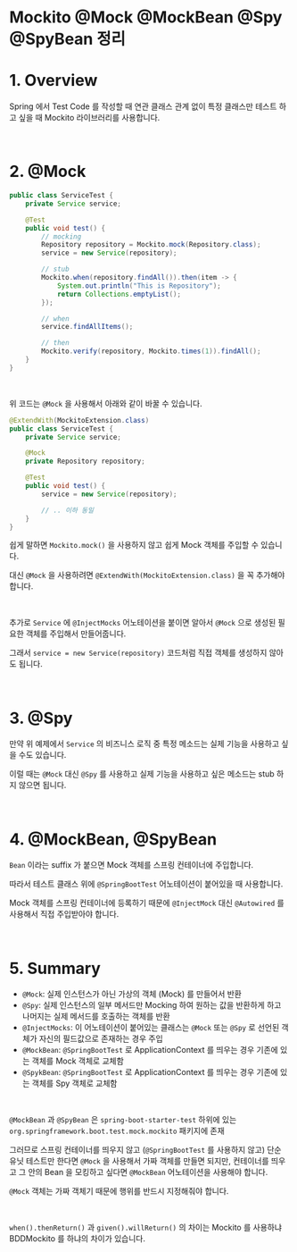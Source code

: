 # Mockito @Mock @MockBean @Spy @SpyBean 정리

# 1. Overview

Spring 에서 Test Code 를 작성할 때 연관 클래스 관계 없이 특정 클래스만 테스트 하고 싶을 때 Mockito 라이브러리를 사용합니다.

<br>

# 2. @Mock

```java
public class ServiceTest {
    private Service service;

    @Test
    public void test() {
        // mocking
        Repository repository = Mockito.mock(Repository.class);
        service = new Service(repository);

        // stub
        Mockito.when(repository.findAll()).then(item -> {
            System.out.println("This is Repository");
            return Collections.emptyList();
        });

        // when
        service.findAllItems();

        // then
        Mockito.verify(repository, Mockito.times(1)).findAll();
    }
}
```

<br>

위 코드는 `@Mock` 을 사용해서 아래와 같이 바꿀 수 있습니다.

```java
@ExtendWith(MockitoExtension.class)
public class ServiceTest {
    private Service service;

    @Mock
    private Repository repository;

    @Test
    public void test() {
        service = new Service(repository);

        // .. 이하 동일
    }
}
```

쉽게 말하면 `Mockito.mock()` 을 사용하지 않고 쉽게 Mock 객체를 주입할 수 있습니다.

대신 `@Mock` 을 사용하려면 `@ExtendWith(MockitoExtension.class)` 을 꼭 추가해야 합니다.

<br>

추가로 `Service` 에 `@InjectMocks` 어노테이션을 붙이면 알아서 `@Mock` 으로 생성된 필요한 객체를 주입해서 만들어줍니다.

그래서 `service = new Service(repository)` 코드처럼 직접 객체를 생성하지 않아도 됩니다.

<br>

# 3. @Spy

만약 위 예제에서 `Service` 의 비즈니스 로직 중 특정 메소드는 실제 기능을 사용하고 싶을 수도 있습니다.

이럴 때는 `@Mock` 대신 `@Spy` 를 사용하고 실제 기능을 사용하고 싶은 메소드는 stub 하지 않으면 됩니다.

<br>

# 4. @MockBean, @SpyBean

`Bean` 이라는 suffix 가 붙으면 Mock 객체를 스프링 컨테이너에 주입합니다.

따라서 테스트 클래스 위에 `@SpringBootTest` 어노테이션이 붙어있을 때 사용합니다.

Mock 객체를 스프링 컨테이너에 등록하기 때문에 `@InjectMock` 대신 `@Autowired` 를 사용해서 직접 주입받아야 합니다.

<br>

# 5. Summary

- `@Mock`: 실제 인스턴스가 아닌 가상의 객체 (Mock) 를 만들어서 반환
- `@Spy`: 실제 인스턴스의 일부 메서드만 Mocking 하여 원하는 값을 반환하게 하고 나머지는 실제 메서드를 호출하는 객체를 반환
- `@InjectMocks`: 이 어노테이션이 붙어있는 클래스는 `@Mock` 또는 `@Spy` 로 선언된 객체가 자신의 필드값으로 존재하는 경우 주입
- `@MockBean`: `@SpringBootTest` 로 ApplicationContext 를 띄우는 경우 기존에 있는 객체를 Mock 객체로 교체함
- `@SpykBean`: `@SpringBootTest` 로 ApplicationContext 를 띄우는 경우 기존에 있는 객체를 Spy 객체로 교체함

<br>

`@MockBean` 과 `@SpyBean` 은 `spring-boot-starter-test` 하위에 있는 `org.springframework.boot.test.mock.mockito` 패키지에 존재

그러므로 스프링 컨테이너를 띄우지 않고 (`@SpringBootTest` 를 사용하지 않고) 단순 유닛 테스트만 한다면 `@Mock` 을 사용해서 가짜 객체를 만들면 되지만, 컨테이너를 띄우고 그 안의 Bean 을 모킹하고 싶다면 `@MockBean` 어노테이션을 사용해야 합니다.

`@Mock` 객체는 가짜 객체기 때문에 행위를 반드시 지정해줘야 합니다.

<br>

`when().thenReturn()` 과 `given().willReturn()` 의 차이는 Mockito 를 사용하냐 BDDMockito 를 하냐의 차이가 있습니다.
